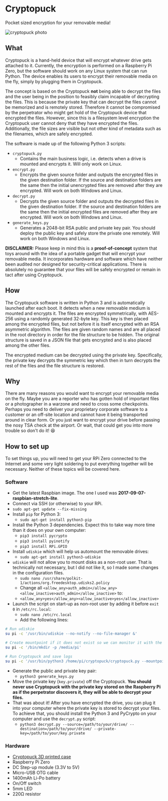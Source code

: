 # Cryptopuck
Pocket sized encryption for your removable media!

![cryptopuck photo](https://i.imgur.com/oeMtpH1.jpg)

## What
Cryptopuck is a hand-held device that will encrypt whatever drive gets attached to it. Currently, the encryption is performed on a Raspberry Pi Zero, but the software should work on any Linux system that can run Python. The device enables its users to encrypt their removable media on the fly, simply by plugging them in Cryptopuck.

The concept is based on the Cryptopuck **not** being able to decrypt the files and the user being in the position to feasibly claim incapable of decrypting the files. This is because the private key that can decrypt the files cannot be memorized and is remotely stored. Therefore it cannot be compromised by the perpetrator who might get hold of the Cryptopuck device that encrypted the files. However, since this is a filesystem level encryption the Cryptopuck user cannot deny that they have encrypted the files. Additionally, the file sizes are visible but not other kind of metadata such as the filenames, which are safely encrypted.

The software is made up of the following Python 3 scripts:
  * `cryptopuck.py`
    * Contains the main business logic, i.e. detects when a drive is mounted and encrypts it. Will only work on Linux.
  * `encrypt.py`
    * Encrypts the given source folder and outputs the encrypted files in the given destination folder. If the source and destination folders are the same then the initial unencrypted files are removed after they are encrypted. Will work on both Windows and Linux.
  * `decrypt.py`
    * Decrypts the given source folder and outputs the decrypted files in the given destination folder. If the source and destination folders are the same then the initial encrypted files are removed after they are encrypted. Will work on both Windows and Linux.
  * `generate_keys.py`
    * Generates a 2048-bit RSA public and private key pair. You should deploy the public key and safely store the private one remotely. Will work on both Windows and Linux.

**DISCLAIMER:** Please keep in mind this is a **proof-of-concept** system that toys around with the idea of a portable gadget that will encrypt your removable media. It incorporates hardware and software which have neither been audited nor designed for security-critical applications. There is absolutely no guarantee that your files will be safely encrypted or remain in tact after using Cryptopuck.

## How
The Cryptopuck software is written in Python 3 and is automatically launched after each boot. It detects when a new removable medium is mounted and encrypts it. The files are encrypted symmetrically, with AES-256 using a randomly generated 32-byte key. This key is then placed among the encrypted files, but not before it is itself encrypted with an RSA asymmetric algorithm. The files are given random names and are all placed in the root directory in order for the file structure to be hidden. The original structure is saved in a JSON file  that gets encrypted and is also placed among the other files.

The encrypted medium can be decrypted using the private key. Specifically, the private key decrypts the symmetric key which then in turn decrypts the rest of the files and the file structure is restored.

## Why
There are many reasons you would want to encrypt your removable media on the fly. Maybe you are a reporter who has gotten hold of important files or a photographer in a warzone and need to cross some checkpoints. Perhaps you need to deliver your proprietary corporate software to a customer or an off-site location and cannot have it being transported around in clear form. Or you just want to encrypt your drive before passing the nosy TSA check at the airport. Or wait, that could get you into more trouble so don't do it! :laughing:

## How to set up
To set things up, you will need to get your RPi Zero connected to the Internet and some very light soldering to put everything together will be necessary. Neither of these topics will be covered here.

### Software
  * Get the latest Raspbian image. The one I used was **2017-09-07-raspbian-stretch-lite**.
  * Connect via SSH (or otherwise) to your RPi.
  * `sudo apt-get update --fix-missing`
  * Install `pip` for Python 3:
    * `sudo apt-get install python3-pip`
  * Install the Python 3 dependencies. Expect this to take way more time than it does on your own computer:
    * `pip3 install pycrypto`
    * `pip3 install pyinotify`
    * `pip3 install RPi.GPIO`
  * Install `udiskie` which will help us automount the removable drives:
    * `sudo apt-get install python3-udiskie`
  * `udiskie` will not allow you to mount disks as a non-root user. That is technically not necessary, but I did not like it, so I made some changes in the configuration files.
    * `sudo nano /usr/share/polkit-1/actions/org.freedesktop.udisks2.policy`
    * Change all `<allow_any>auth_admin</allow_any><allow_inactive>auth_admin</allow_inactive>` to:
    * `<allow_any>yes</allow_any><allow_inactive>yes</allow_inactive>`
  * Launch the script on start-up as non-root user by adding it before `exit 0` in `/etc/rc.local`:
    * `sudo nano /etc/rc.local`
    * Add the following lines:
```bash
# Run udiskie
su pi -c '/usr/bin/udiskie --no-notify --no-file-manager &'

# Create mountpoint if it does not exist so we can monitor it with the Python script
su pi -c '/bin/mkdir -p /media/pi'

# Run Cryptopuck and save logs
su pi -c '/usr/bin/python3 /home/pi/cryptopuck/cryptopuck.py --mountpoint=/media/pi/ --public-key=/home/pi/cryptopuck/key.public >> /home/pi/cryptopuck.log 2>&1 &'
```
  * Generate the public and private key pair:
    * `python3 generate_keys.py`
  * Move the private key (`key.private`) off the Cryptopuck. **You should never use Cryptopuck with the private key stored on the Raspberry Pi as if the perpetrator discovers it, they will be able to decrypt your files.**
  * That was about it! After you have encrypted the drive, you can plug it into your computer where the private key is stored to decrypt your files. To achieve that, you should install the Python 3 and PyCrypto on your computer and use the `decrypt.py` script:
    * `python3 decrypt.py --source=/path/to/your/drive/ --destination=/path/to/your/drive/ --private-key=/path/to/your/key.private`

### Hardware
  * [Cryptopuck 3D printed case](https://tinkercad.com/things/dcRE6oUcA1A)
  * Raspberry Pi Zero
  * DC Step-up module (3.3V to 5V)
  * Micro-USB OTG cable
  * 1400mAh Li-Po battery
  * On/Off switch
  * 5mm LED
  * 220Ω resistor
